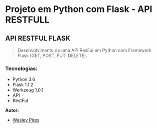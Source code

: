 # Projeto em Python com Flask - API RESTFULL

## API RESTFUL FLASK
> Desenvolvimento de uma API ResFul em Python com Framework Flask (GET, POST, PUT, DELETE).

### Tecnologias:

* Python 3.6
* Flask 1.1.2
* Werkzeug 1.0.1
* API
* RestFul

<strong>Autor:</strong>
- [Wesley Pires](https://www.linkedin.com/in/wesley-rosa-pires-23a05669/)
